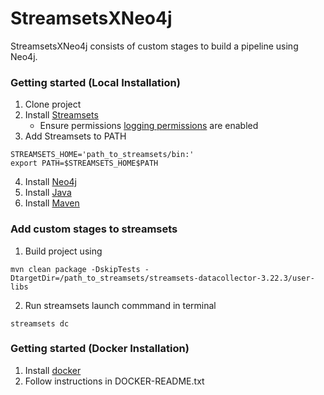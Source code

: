 # StreamsetsXNeo4j
StreamsetsXNeo4j consists of custom stages to build a pipeline using Neo4j.

### Getting started (Local Installation)

1. Clone project
2. Install [Streamsets](https://streamsets.com/getting-started/download-install-data-collector/)
    - Ensure permissions [logging permissions](https://docs.streamsets.com/portal/#datacollector/latest/help/datacollector/UserGuide/Configuration/CustomStageLibraries.html) are enabled
3. Add Streamsets to PATH
```
STREAMSETS_HOME='path_to_streamsets/bin:'
export PATH=$STREAMSETS_HOME$PATH
```
4. Install [Neo4j](https://neo4j.com/download/)
5. Install [Java](https://www.oracle.com/java/technologies/javase/javase8-archive-downloads.html)
6. Install [Maven](https://maven.apache.org/guides/getting-started/maven-in-five-minutes.html)

### Add custom stages to streamsets
1. Build project using 

```
mvn clean package -DskipTests -DtargetDir=/path_to_streamsets/streamsets-datacollector-3.22.3/user-libs
```
2. Run streamsets launch commmand in terminal
```
streamsets dc
```
### Getting started (Docker Installation)

1. Install [docker](https://docs.docker.com/get-docker/)
2. Follow instructions in DOCKER-README.txt